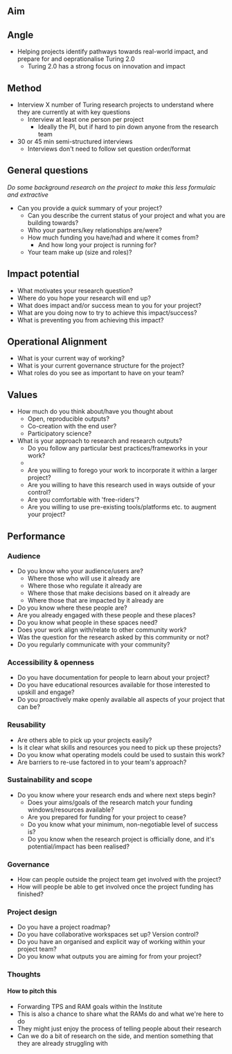 ## Aim


## Angle
- Helping projects identify pathways towards real-world impact, and prepare for and oeprationalise Turing 2.0
    - Turing 2.0 has a strong focus on innovation and impact

## Method
- Interview X number of Turing research projects to understand where they are currently at with key questions
    - Interview at least one person per project
        - Ideally the PI, but if hard to pin down anyone from the research team
- 30 or 45 min semi-structured interviews
    - Interviews don't need to follow set question order/format

## General questions
*Do some background research on the project to make this less formulaic and extractive*
- Can you provide a _quick_ summary of your project?
    - Can you describe the current status of your project and what you are building towards?
    - Who your partners/key relationships are/were?
    - How much funding you have/had and where it comes from?
        - And how long your project is running for?
    - Your team make up (size and roles)?

## Impact potential
- What motivates your research question?
- Where do you hope your research will end up?
- What does impact and/or success mean to you for your project?
- What are you doing now to try to achieve this impact/success?
- What is preventing you from achieving this impact?

## Operational Alignment
- What is your current way of working?
- What is your current governance structure for the project?
- What roles do you see as important to have on your team?


## Values
- How much do you think about/have you thought about
    - Open, reproducible outputs?
    - Co-creation with the end user?
    - Participatory science?
- What is your approach to research and research outputs?
    - Do you follow any particular best practices/frameworks in your work?
    - 
    - Are you willing to forego your work to incorporate it within a larger project?
    - Are you willing to have this research used in ways outside of your control?
    - Are you comfortable with 'free-riders'?
    - Are you willing to use pre-existing tools/platforms etc. to augment your project?

## Performance
### Audience
- Do you know who your audience/users are?
    - Where those who will use it already are
    - Where those who regulate it already are
    - Where those that make decisions based on it already are
    - Where those that are impacted by it already are
- Do you know where these people are?
- Are you already engaged with these people and these places?
- Do you know what people in these spaces need?
- Does your work align with/relate to other community work?
- Was the question for the research asked by this community or not?
- Do you regularly communicate with your community?

### Accessibility & openness
- Do you have documentation for people to learn about your project?
- Do you have educational resources available for those interested to upskill and engage?
- Do you proactively make openly available all aspects of your project that can be?

### Reusability
- Are others able to pick up your projects easily?
- Is it clear what skills and resources you need to pick up these projects?
- Do you know what operating models could be used to sustain this work?
- Are barriers to re-use factored in to your team's approach?

### Sustainability and scope
- Do you know where your research ends and where next steps begin?
    - Does your aims/goals of the research match your funding windows/resources available?
    - Are you prepared for funding for your project to cease?
    - Do you know what your minimum, non-negotiable level of success is?
    - Do you know when the research project is officially done, and it's potential/impact has been realised?

### Governance
- How can people outside the project team get involved with the project?
- How will people be able to get involved once the project funding has finished?

### Project design
- Do you have a project roadmap?
- Do you have collaborative workspaces set up? Version control?
- Do you have an organised and explicit way of working within your project team?
- Do you know what outputs you are aiming for from your project?

### Thoughts
#### How to pitch this
- Forwarding TPS and RAM goals within the Institute
- This is also a chance to share what the RAMs do and what we're here to do
- They might just enjoy the process of telling people about their research
- Can we do a bit of research on the side, and mention something that they are already struggling with

